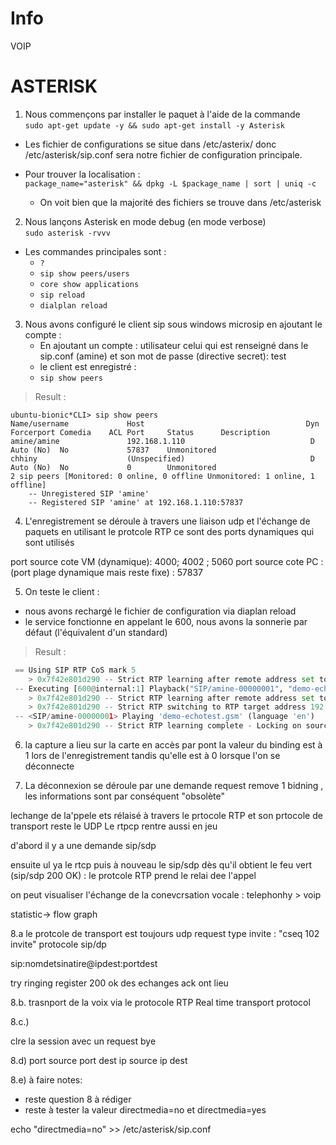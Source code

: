 # Info
VOIP
# ASTERISK
1. Nous commençons par installer le paquet à l'aide de la commande   
        `sudo apt-get update -y && sudo apt-get install -y Asterisk`   
- Les fichier de configurations se situe dans /etc/asterix/ donc /etc/asterisk/sip.conf sera notre fichier de configuration principale.

- Pour trouver la localisation :   
        `package_name="asterisk" && dpkg -L $package_name | sort | uniq -c`  
  - On voit bien que la majorité des fichiers se trouve dans /etc/asterisk         
2. Nous lançons Asterisk en mode debug (en mode verbose)  
        `sudo asterisk -rvvv` 
- Les commandes principales sont :   
  - `?` 
  - `sip show peers/users`  
  - `core show applications` 
  - `sip reload` 
  - `dialplan reload`  

3. Nous avons configuré le client sip sous windows microsip en ajoutant le compte :   
   - En ajoutant un compte : utilisateur celui qui est renseigné dans le sip.conf (amine) et son mot de passe (directive secret): test  
   - le client est enregistré :  
   - `sip show peers`    

> Result :  
```dotnet
ubuntu-bionic*CLI> sip show peers
Name/username             Host                                    Dyn Forcerport Comedia    ACL Port     Status      Description
amine/amine               192.168.1.110                            D  Auto (No)  No             57837    Unmonitored
chhiny                    (Unspecified)                            D  Auto (No)  No             0        Unmonitored
2 sip peers [Monitored: 0 online, 0 offline Unmonitored: 1 online, 1 offline]
    -- Unregistered SIP 'amine'
    -- Registered SIP 'amine' at 192.168.1.110:57837

```

4. L'enregistrement se déroule à travers une liaison udp et l'échange de paquets  en utilisant le protcole RTP 
ce sont des ports dynamiques qui sont utilisés

port source cote  VM (dynamique): 4000; 4002 ; 5060
port source cote PC :(port plage dynamique mais reste fixe) : 57837

5. On teste le client : 
-  nous avons rechargé le fichier de configuration via diaplan reload
-  le service fonctionne en appelant le 600, nous avons la sonnerie par défaut (l'équivalent d'un standard)
> Result : 
```python
 == Using SIP RTP CoS mark 5
    > 0x7f42e801d290 -- Strict RTP learning after remote address set to: 192.168.1.110:4000
 -- Executing [600@internal:1] Playback("SIP/amine-00000001", "demo-echotest") in new stack
    > 0x7f42e801d290 -- Strict RTP learning after remote address set to: 192.168.1.110:4000
    > 0x7f42e801d290 -- Strict RTP switching to RTP target address 192.168.1.110:4000 as source
 -- <SIP/amine-00000001> Playing 'demo-echotest.gsm' (language 'en')
    > 0x7f42e801d290 -- Strict RTP learning complete - Locking on source address 192.168.1.110:4000
```

6. la capture a lieu sur la carte en accès par pont 
la valeur du binding est à 1 lors de l'enregistrement tandis qu'elle est à 0 lorsque l'on se déconnecte

7. La déconnexion se déroule par une demande request remove 1 bidning , les informations sont par conséquent "obsolète"



lechange de la'ppele ets rélaisé à travers le prtocole RTP et son prtocole de transport reste le UDP
Le rtpcp rentre aussi en jeu

d'abord il y a une demande sip/sdp

ensuite ul ya le rtcp puis à nouveau le sip/sdp dès qu'il obtient le feu vert (sip/sdp 200 OK) : le protcole RTP prend le relai dee l'appel


on peut visualiser l'échange de la conevcrsation vocale : telephonhy > voip




statistic-> flow graph



8.a
le protcole de transport est toujours udp
request type invite : "cseq 102 invite"
protocole sip/dp 

sip:nomdetsinatire@ipdest:portdest

try 
ringing
register 
200 ok
des echanges ack ont lieu



8.b.
trasnport de la voix via le protocole RTP 
Real time transport protocol

8.c.) 

clre la session avec un request bye 

8.d) 
port source
port dest
ip source
ip dest

8.e) 
à faire 
notes: 
- reste question 8 à rédiger 
- reste à tester la valeur directmedia=no et directmedia=yes

echo "directmedia=no" >> /etc/asterisk/sip.conf